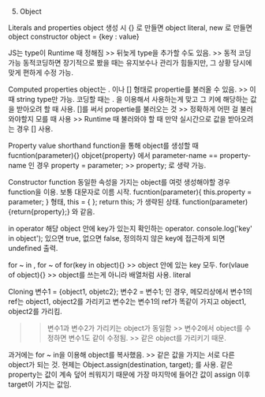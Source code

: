5. Object


Literals and properties
object 생성 시 {} 로 만들면 object literal, new 로 만들면 object constructor
object = {key : value}

JS는 type이 Runtime 때 정해짐 >> 뒤늦게 type을 추가할 수도 있음. >> 동적 코딩 가능
동적코딩하면 장기적으로 봤을 때는 유지보수나 관리가 힘들지만, 그 상황 당시에 맞게 편하게 수정 가능.


Computed properties
object는 . 이나 [] 형태로 propertie를 불러올 수 있음. >> 이때 string type만 가능.
코딩할 때는 . 을 이용해서 사용하는게 맞고 그 키에 해당하는 값을 받아오려 할 때 사용.
[]를 써서 propertie를 불러오는 것 >> 정확하게 어떤 걸 불러와야할지 모를 때 사용 >> Runtime 때 불러와야 할 때
만약 실시간으로 값을 받아오려는 경우 [] 사용.


Property value shorthand
function을 통해 object를 생성할 때 fucntion(parameter){} objcet{property} 에서 parameter-name == property-name 인 경우
property = parameter; >> property; 로 생략 가능.


Constructor function
동일한 속성을 가지는 object를 여럿 생성해야할 경우 function을 이용.
보통 대문자로 이름 시작.
fucntion(parameter){ this.property = parameter; } 형태, this = { }; return this; 가 생략된 상태.
function(parameter){return{property};} 와 같음.


in operator
해당 object 안에 key가 있는지 확인하는 operator.
console.log('key' in object');
있으면 true, 없으면 false, 정의하지 않은 key에 접근하게 되면 undefined 출력.


for ~ in , for ~ of
for(key in object){} >> object 안에 있는 key 모두.
for(vlaue of object){} >> object를 쓰는게 아니라 배열처럼 사용. literal


Cloning
변수1 = {object1, objetc2}; 변수2 = 변수1; 인 경우,
메모리상에서 변수1의 ref는 object1, object2를 가리키고 변수2는 변수1의 ref가 똑같이 가지고 object1, object2를 가리킴.
>> 변수1과 변수2가 가리키는 object가 동일함 >> 변수2에서 object를 수정하면 변수1도 같이 수정됨. >> 같은 object를 가리키기 때문.

과거에는 for ~ in을 이용해 object를 복사했음. >> 같은 값을 가지는 서로 다른 object가 되는 것.
현제는 Object.assign(destination, target); 를 사용.
같은 property는 값이 계속 덮어 씌워지기 때문에 가장 마지막에 들어간 값이 assign 이후 target이 가지는 값임.